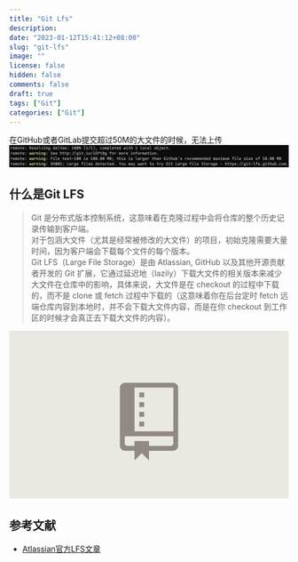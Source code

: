 ```yaml
---
title: "Git Lfs"
description:
date: "2023-01-12T15:41:12+08:00"
slug: "git-lfs"
image: ""
license: false
hidden: false
comments: false
draft: true
tags: ["Git"]
categories: ["Git"]
---
```


在GitHub或者GitLab提交超过50M的大文件的时候，无法上传
![git-maximum-file-size](git-maximum-file-size.png)

## 什么是Git LFS

> Git 是分布式版本控制系统，这意味着在克隆过程中会将仓库的整个历史记录传输到客户端。\
> 对于包涵大文件（尤其是经常被修改的大文件）的项目，初始克隆需要大量时间，因为客户端会下载每个文件的每个版本。\
> Git LFS（Large File Storage）是由 Atlassian, GitHub 以及其他开源贡献者开发的 Git 扩展，它通过延迟地（lazily）下载大文件的相关版本来减少大文件在仓库中的影响，具体来说，大文件是在 checkout 的过程中下载的，而不是 clone 或 fetch 过程中下载的（这意味着你在后台定时 fetch 远端仓库内容到本地时，并不会下载大文件内容，而是在你 checkout 到工作区的时候才会真正去下载大文件的内容）。

![git-lfs](git-lfs.gif)

## 参考文献

- [Atlassian官方LFS文章](https://www.atlassian.com/git/tutorials/git-lfs)
